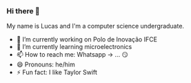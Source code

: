 ### Hi there 👋

My name is Lucas and I'm a computer science undergraduate.

- 🔭 I’m currently working on Polo de Inovação IFCE
- 🌱 I’m currently learning microelectronics
- 📫 How to reach me: Whatsapp -> ... 😏
- 😄 Pronouns: he/him
- ⚡ Fun fact: I like Taylor Swift

<!--
**lucasb20/lucasb20** is a ✨ _special_ ✨ repository because its `README.md` (this file) appears on your GitHub profile.

Here are some ideas to get you started:

- 🔭 I’m currently working on ...
- 🌱 I’m currently learning ...
- 👯 I’m looking to collaborate on ...
- 🤔 I’m looking for help with ...
- 💬 Ask me about ...
- 📫 How to reach me: ...
- 😄 Pronouns: ...
- ⚡ Fun fact: ...
-->
